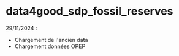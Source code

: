 # data4good_sdp_fossil_reserves

29/11/2024 : 
- Chargement de l'ancien data
- Chargement données OPEP